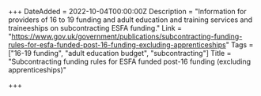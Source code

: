 +++
DateAdded = 2022-10-04T00:00:00Z
Description = "Information for providers of 16 to 19 funding and adult education and training services and traineeships on subcontracting ESFA funding."
Link = "https://www.gov.uk/government/publications/subcontracting-funding-rules-for-esfa-funded-post-16-funding-excluding-apprenticeships"
Tags = ["16-19 funding", "adult education budget", "subcontracting"]
Title = "Subcontracting funding rules for ESFA funded post-16 funding (excluding apprenticeships)"

+++
